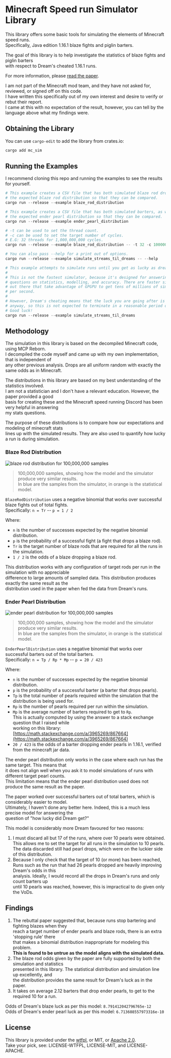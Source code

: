 # Minecraft Speed run Simulator Library

This library offers some basic tools for simulating the elements of Minecraft speed runs.  
Specifically, Java edition 1.16.1 blaze fights and piglin barters.

The goal of this library is to help investigate the statistics of blaze fights and piglin barters  
with respect to Dream's cheated 1.16.1 runs.

For more information, please [read the paper](https://mcspeedrun.com/dream.pdf).

I am not part of the Minecraft mod team, and they have not asked for, reviewed, or signed off on this code.  
I have written this specifically out of my own interest and desire to verify or rebut their report.  
I came at this with no expectation of the result, however, you can tell by the language above what my findings were.

## Obtaining the Library

You can use `cargo-edit` to add the library from crates.io:

```PowerShell
cargo add mc_sim
```

## Running the Examples

I recommend cloning this repo and running the examples to see the results for yourself.

```PowerShell
# This example creates a CSV file that has both simulated blaze rod drops, as well as
# the expected blaze rod distribution so that they can be compared.
cargo run --release --example blaze_rod_distribution

# This example creates a CSV file that has both simulated barters, as well as
# the expected ender pearl distribution so that they can be compared.
cargo run --release --example ender_pearl_distribution

# -t can be used to set the thread count.
# -c can be used to set the target number of cycles.
# E.G: 32 threads for 1,000,000,000 cycles.
cargo run --release --example blaze_rod_distribution -- -t 32 -c 1000000000

# You can also pass --help for a print out of options.
cargo run --release --example simulate_streams_til_dreams -- --help

# This example attempts to simulate runs until you get as lucky as dream.
#
# This is not the fastest simulator, because it's designed for answering
# questions on statistics, modelling, and accuracy. There are faster simulators
# out there that take advantage of GPGPU to get tens of millions of simulations
# per second.
#
# However, Dream's cheating means that the luck you are going after is unachievable
# anyway, so this is not expected to terminate in a reasonable period of time.
# Good luck!
cargo run --release --example simulate_streams_til_dreams
```

## Methodology

The simulation in this library is based on the decompiled Minecraft code, using MCP Reborn.  
I decompiled the code myself and came up with my own implementation, that is independent of  
any other previous analysis. Drops are all uniform random with exactly the same odds as in Minecraft.

The distributions in this library are based on my best understanding of the statistics involved.  
I am not a statistician and I don't have a relevant education. However, the paper provided a good  
basis for creating these and the Minecraft speed running Discord has been very helpful in answering  
my stats questions.

The purpose of these distributions is to compare how our expectations and modeling of minecraft stats  
lines up with the simulated results. They are also used to quantify how lucky a run is during simulation.

### Blaze Rod Distribution

![blaze rod distribution for 100,000,000 samples](data/blazes.png)

> 100,000,000 samples, showing how the model and the simulator produce very similar results.  
> In blue are the samples from the simulator, in orange is the statistical model.

`BlazeRodDistribution` uses a negative binomial that works over successful blaze fights out of total fights.  
Specifically: `n = Tr` -- `p = 1 / 2`

Where:

* `n` is the number of successes expected by the negative binomial distribution.
* `p` is the probability of a successful fight (a fight that drops a blaze rod).
* `Tr` is the target number of blaze rods that are required for all the runs in the simulation.
* `1 / 2` is the odds of a blaze dropping a blaze rod.

This distribution works with any configuration of target rods per run in the simulation with no appreciable  
difference to large amounts of sampled data. This distribution produces exactly the same result as the  
distribution used in the paper when fed the data from Dream's runs.

### Ender Pearl Distribution

![ender pearl distribution for 100,000,000 samples](data/barters.png)

> 100,000,000 samples, showing how the model and the simulator produce very similar results.  
> In blue are the samples from the simulator, in orange is the statistical model.

`EnderPearlDistribution` uses a negative binomial that works over successful barters out of the total barters.  
Specifically: `n = Tp / Rp * Mp` -- `p = 20 / 423`

Where:

* `n` is the number of successes expected by the negative binomial distribution.
* `p` is the probability of a successful barter (a barter that drops pearls).
* `Tp` is the total number of pearls required within the simulation that the distribution is being used for.
* `Rp` is the number of pearls required per run within the simulation.
* `Mp` is the average number of barters required to get to `Rp`.  
  This is actually computed by using the answer to a stack exchange question that I raised while  
  working on this library: [https://math.stackexchange.com/a/3965269/867664](https://math.stackexchange.com/a/3965269/867664)  
* `20 / 423` is the odds of a barter dropping ender pearls in 1.16.1, verified from the minecraft jar data.

The ender pearl distribution only works in the case where each run has the same target. This means that  
it does not align well when you ask it to model simulations of runs with different target pearl counts.  
This limitation means that the ender pearl distribution used does not produce the same result as the paper.

The paper worked over successful barters out of total barters, which is considerably easier to model.  
Ultimately, I haven't done any better here. Indeed, this is a much less precise model for answering the  
question of "how lucky did Dream get?"

This model is considerably more Dream favoured for two reasons:

1. I must discard all but 17 of the runs, where over 10 pearls were obtained.  
   This allows me to set the target for all runs in the simulation to 10 pearls.  
   The data discarded still had pearl drops, which were on the luckier side of this distribution.
2. Because I only check that the target of 10 (or more) has been reached,  
   Runs such as the run that had 26 pearls dropped are heavily improving Dream's odds in this  
   analysis. Ideally, I would record all the drops in Dream's runs and only count barters up  
   until 10 pearls was reached, however, this is impractical to do given only the VoDs.

## Findings

1. The rebuttal paper suggested that, because runs stop bartering and fighting blazes when they  
   reach a target number of ender pearls and blaze rods, there is an extra 'stopping rule' there  
   that makes a binomial distribution inappropriate for modeling this problem.  
   **This is found to be untrue as the model aligns with the simulated data.**
2. The blaze rod odds given by the paper are fully supported by both the simulation and statistics  
   presented in this library. The statistical distribution and simulation line up excellently, and  
   the distribution provides the same result for Dream's luck as in the paper.  
3. It takes on average 2.12 barters that drop ender pearls, to get to the required 10 for a run.

Odds of Dream's blaze luck as per this model: `8.791412042796765e-12`  
Odds of Dream's ender pearl luck as per this model: `6.713608557973316e-10`

## License

This library is provided under the [wtfpl](http://www.wtfpl.net/about/), or MIT, or [Apache 2.0](https://www.apache.org/licenses/LICENSE-2.0).  
Take your pick, see: LICENSE-WTFPL, LICENSE-MIT, and LICENSE-APACHE.
